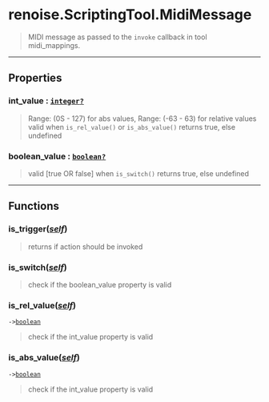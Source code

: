 # renoise.ScriptingTool.MidiMessage<a name="renoise.ScriptingTool.MidiMessage"></a>  
> MIDI message as passed to the `invoke` callback in tool midi_mappings.  

<!-- toc -->
  

---  
## Properties
### int_value : [`integer`](../../API/builtins/integer.md)[`?`](../../API/builtins/nil.md)<a name="int_value"></a>
> Range: (0S - 127) for abs values, Range: (-63 - 63) for relative values
> valid when `is_rel_value()` or `is_abs_value()` returns true, else undefined

### boolean_value : [`boolean`](../../API/builtins/boolean.md)[`?`](../../API/builtins/nil.md)<a name="boolean_value"></a>
> valid [true OR false] when `is_switch()` returns true, else undefined

  

---  
## Functions
### is_trigger([*self*](../../API/builtins/self.md))<a name="is_trigger"></a>
> returns if action should be invoked
### is_switch([*self*](../../API/builtins/self.md))<a name="is_switch"></a>
> check if the boolean_value property is valid
### is_rel_value([*self*](../../API/builtins/self.md))<a name="is_rel_value"></a>
`->`[`boolean`](../../API/builtins/boolean.md)  

> check if the int_value property is valid
### is_abs_value([*self*](../../API/builtins/self.md))<a name="is_abs_value"></a>
`->`[`boolean`](../../API/builtins/boolean.md)  

> check if the int_value property is valid  

